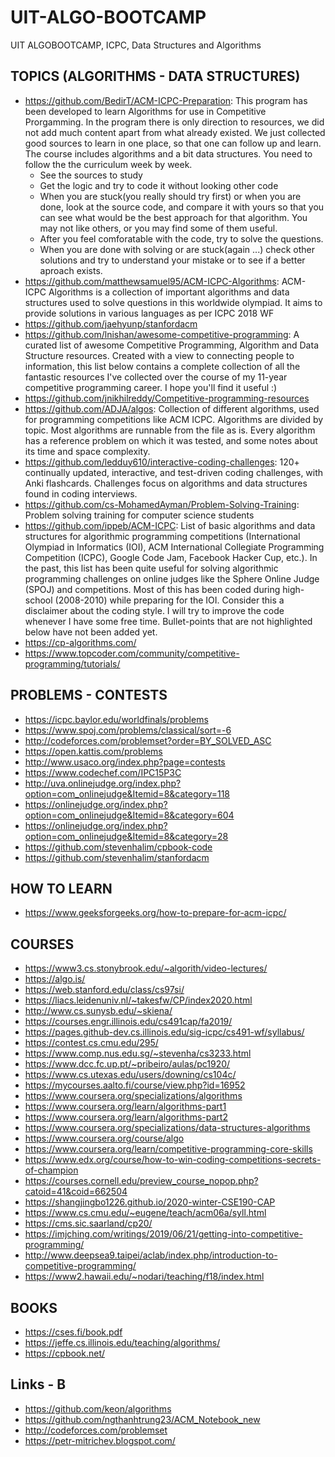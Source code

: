 # UIT-ALGO-BOOTCAMP
UIT ALGOBOOTCAMP, ICPC, Data Structures and Algorithms

## TOPICS (ALGORITHMS - DATA STRUCTURES)
* https://github.com/BedirT/ACM-ICPC-Preparation: This program has been developed to learn Algorithms for use in Competitive Prorgamming. In the program there is only direction to resources, we did not add much content apart from what already existed. We just collected good sources to learn in one place, so that one can follow up and learn. The course includes algorithms and a bit data structures. You need to follow the the curriculum week by week. 
    * See the sources to study
    * Get the logic and try to code it without looking other code
    * When you are stuck(you really should try first) or when you are done, look at the source code, and compare it with yours so that you can see what would be the best approach for that algorithm. You may not like others, or you may find some of them useful.
    * After you feel comforatable with the code, try to solve the questions.
    * When you are done with solving or are stuck(again ...) check other solutions and try to understand your mistake or to see if a better aproach exists.
* https://github.com/matthewsamuel95/ACM-ICPC-Algorithms: ACM-ICPC Algorithms is a collection of important algorithms and data structures used to solve questions in this worldwide olympiad. It aims to provide solutions in various languages as per ICPC 2018 WF
* https://github.com/jaehyunp/stanfordacm
* https://github.com/lnishan/awesome-competitive-programming: A curated list of awesome Competitive Programming, Algorithm and Data Structure resources. Created with a view to connecting people to information, this list below contains a complete collection of all the fantastic resources I've collected over the course of my 11-year competitive programming career. I hope you'll find it useful :)
* https://github.com/jnikhilreddy/Competitive-programming-resources
* https://github.com/ADJA/algos: Collection of different algorithms, used for programming competitions like ACM ICPC. Algorithms are divided by topic. Most algorithms are runnable from the file as is. Every algorithm has a reference problem on which it was tested, and some notes about its time and space complexity.
* https://github.com/ledduy610/interactive-coding-challenges: 120+ continually updated, interactive, and test-driven coding challenges, with Anki flashcards. Challenges focus on algorithms and data structures found in coding interviews.
* https://github.com/cs-MohamedAyman/Problem-Solving-Training: Problem solving training for computer science students
* https://github.com/ippeb/ACM-ICPC: List of basic algorithms and data structures for algorithmic programming competitions (International Olympiad in Informatics (IOI), ACM International Collegiate Programming Competition (ICPC), Google Code Jam, Facebook Hacker Cup, etc.). In the past, this list has been quite useful for solving algorithmic programming challenges on online judges like the Sphere Online Judge (SPOJ) and competitions. Most of this has been coded during high-school (2008-2010) while preparing for the IOI. Consider this a disclaimer about the coding style. I will try to improve the code whenever I have some free time. Bullet-points that are not highlighted below have not been added yet.
* https://cp-algorithms.com/
* https://www.topcoder.com/community/competitive-programming/tutorials/

## PROBLEMS - CONTESTS
* https://icpc.baylor.edu/worldfinals/problems
* https://www.spoj.com/problems/classical/sort=-6
* http://codeforces.com/problemset?order=BY_SOLVED_ASC
* https://open.kattis.com/problems
* http://www.usaco.org/index.php?page=contests
* https://www.codechef.com/IPC15P3C
* http://uva.onlinejudge.org/index.php?option=com_onlinejudge&Itemid=8&category=118
* https://onlinejudge.org/index.php?option=com_onlinejudge&Itemid=8&category=604
* https://onlinejudge.org/index.php?option=com_onlinejudge&Itemid=8&category=28
* https://github.com/stevenhalim/cpbook-code
* https://github.com/stevenhalim/stanfordacm

## HOW TO LEARN
* https://www.geeksforgeeks.org/how-to-prepare-for-acm-icpc/

## COURSES
* https://www3.cs.stonybrook.edu/~algorith/video-lectures/
* https://algo.is/
* https://web.stanford.edu/class/cs97si/
* https://liacs.leidenuniv.nl/~takesfw/CP/index2020.html 
* http://www.cs.sunysb.edu/~skiena/
* https://courses.engr.illinois.edu/cs491cap/fa2019/
* https://pages.github-dev.cs.illinois.edu/sig-icpc/cs491-wf/syllabus/
* https://contest.cs.cmu.edu/295/
* https://www.comp.nus.edu.sg/~stevenha/cs3233.html
* https://www.dcc.fc.up.pt/~pribeiro/aulas/pc1920/
* https://www.cs.utexas.edu/users/downing/cs104c/
* https://mycourses.aalto.fi/course/view.php?id=16952
* https://www.coursera.org/specializations/algorithms
* https://www.coursera.org/learn/algorithms-part1
* https://www.coursera.org/learn/algorithms-part2
* https://www.coursera.org/specializations/data-structures-algorithms
* https://www.coursera.org/course/algo
* https://www.coursera.org/learn/competitive-programming-core-skills
* https://www.edx.org/course/how-to-win-coding-competitions-secrets-of-champion
* https://courses.cornell.edu/preview_course_nopop.php?catoid=41&coid=662504
* https://shangjingbo1226.github.io/2020-winter-CSE190-CAP
* https://www.cs.cmu.edu/~eugene/teach/acm06a/syll.html
* https://cms.sic.saarland/cp20/
* https://imjching.com/writings/2019/06/21/getting-into-competitive-programming/
* http://www.deepsea9.taipei/aclab/index.php/introduction-to-competitive-programming/
* https://www2.hawaii.edu/~nodari/teaching/f18/index.html

## BOOKS
* https://cses.fi/book.pdf
* https://jeffe.cs.illinois.edu/teaching/algorithms/
* https://cpbook.net/

## Links - B
* https://github.com/keon/algorithms
* https://github.com/ngthanhtrung23/ACM_Notebook_new
* http://codeforces.com/problemset
* https://petr-mitrichev.blogspot.com/


